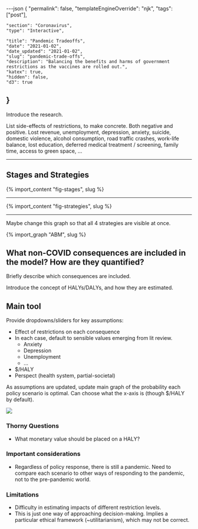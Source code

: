 ---json
{
	"permalink": false,
	"templateEngineOverride": "njk",
	"tags": ["post"],
	
	"section": "Coronavirus",
	"type": "Interactive",
	
	"title": "Pandemic Tradeoffs",
	"date": "2021-01-02",
	"date_updated": "2021-01-02",
	"slug": "pandemic-trade-offs",
	"description": "Balancing the benefits and harms of government restrictions as the vaccines are rolled out.",
	"katex": true,
	"hidden": false,
	"d3": true
}
---

Introduce the research.

List side-effects of restrictions, to make concrete. Both negative and positive. Lost revenue, unemployment, depression, anxiety, suicide, domestic violence, alcohol consumption, road traffic crashes, work-life balance, lost education, deferred medical treatment / screening, family time, access to green space, ...

---

## Stages and Strategies

{% import_content "fig-stages", slug %}

---

{% import_content "fig-strategies", slug %}

---

Maybe change this graph so that all 4 strategies are visible at once.

{% import_graph "ABM", slug %}



## What non-COVID consequences are included in the model? How are they quantified?

Briefly describe which consequences are included.

Introduce the concept of HALYs/DALYs, and how they are estimated.

## Main tool

Provide dropdowns/sliders for key assumptions:

- Effect of restrictions on each consequence
- In each case, default to sensible values emerging from lit review.
	- Anxiety
	- Depression
	- Unemployment
	- ...
- $/HALY
- Perspect (health system, partial-societal)

As assumptions are updated, update main graph of the probability each policy scenario is optimal. Can choose what the x-axis is (though $/HALY by default).

<div class="fig side-3">
	<img src="/img/lockdown2.png" />
</div>

### Thorny Questions

- What monetary value should be placed on a HALY?

### Important considerations

- Regardless of policy response, there is still a pandemic. Need to compare each scenario to other ways of responding to the pandemic, not to the pre-pandemic world.

### Limitations

- Difficulty in estimating impacts of different restriction levels.
- This is just one way of approaching decision-making. Implies a particular ethical framework (\~utilitarianism), which may not be correct.
